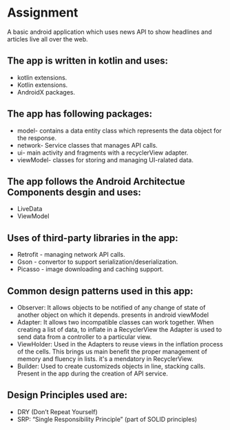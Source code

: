 	
# Assignment

A basic android application which uses news API to show headlines and articles live all over the web.

## The app is written in kotlin and uses:

* kotlin extensions.
* Kotlin extensions.
* AndroidX packages.

## The app has following packages:

* model- contains a data entity class which represents the data object for the response.
* network- Service classes that manages API calls.
* ui- main activity and fragments with a recyclerView adapter.
* viewModel- classes for storing and managing UI-ralated data.

## The app follows the Android Architectue Components desgin and uses:

* LiveData
* ViewModel

## Uses of third-party libraries in the app:

* Retrofit - managing network API calls.
* Gson - convertor to support serialization/deserialization.
* Picasso - image downloading and caching support.

## Common design patterns used in this app:

* Observer: It allows objects to be notified of any change of state of another object on which it depends. 
  presents in android viewModel
* Adapter: It allows two incompatible classes can work together. When creating a list of data, to inflate in a RecyclerView the Adapter   is used to send data from a controller to a particular view.
* ViewHolder: Used in the Adapters to reuse views in the inflation process of the cells. This brings us main benefit the proper    	   management of memory and fluency in lists. it's a mendatory in RecyclerView.
* Builder: Used to create customizeds objects in line, stacking calls. Present in the app during the creation of API service.

## Design Principles used are:

* DRY (Don’t Repeat Yourself)
* SRP: “Single Responsibility Principle” (part of SOLID principles)

